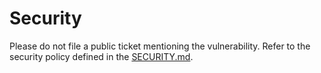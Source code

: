 # Security

Please do not file a public ticket mentioning the vulnerability. Refer to the security policy defined in the [SECURITY.md](../../SECURITY.md).
